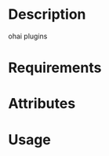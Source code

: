 Description
===========
ohai plugins

Requirements
============

Attributes
==========

Usage
=====

